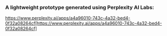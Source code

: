 ### A lightweight prototype generated using Perplexity AI Labs:  
https://www.perplexity.ai/apps/a4a96010-743c-4a32-bed4-0f32a08264cf[https://www.perplexity.ai/apps/a4a96010-743c-4a32-bed4-0f32a08264cf]
